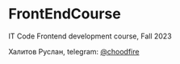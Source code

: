 # FrontEndCourse

IT Code Frontend development course, Fall 2023

Халитов Руслан, telegram: [@choodfire](https://t.me/choodfire)
